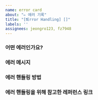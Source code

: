 ```yaml
---
name: error card
about: "✏️ 에러 기록"
title: "[❗️Error Handling] []"
labels: ''
assignees: jeongro123, fz7948
---
```


### 어떤 에러인가요?

### 에러 메시지

### 에러 핸들링 방법

### 에러 핸들링을 위해 참고한 레퍼런스 링크
